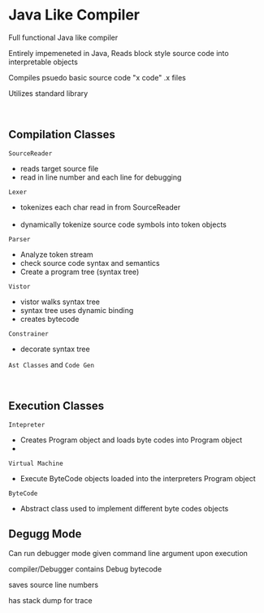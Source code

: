

<h1>Java Like Compiler </h1>

Full functional Java like compiler

Entirely impemeneted in Java, Reads block style source code into interpretable objects

Compiles psuedo basic source code "x code" .x files

Utilizes standard library

<br>

Compilation Classes
------

`SourceReader`
 <ul>
  <li>reads target source file </li>
 <li>read in line number and each line for debugging</li>
 
 </ul>

`Lexer` 
 <ul> 
 <li>tokenizes each char read in from SourceReader</li> 
   <li>dynamically tokenize source code symbols into token objects</li>
</ul>

`Parser`
 <ul> 
 <li>Analyze token stream</li> 
  <li>check source code syntax and semantics </li> 
   <li>Create a program tree (syntax tree)</li> 
</ul>



`Vistor`
 <ul> 
 <li>vistor walks syntax tree </li> 
 <li>syntax tree uses dynamic binding</li>
  <li> creates bytecode </li> 
</ul>

`Constrainer`
 <ul> 
 <li>decorate syntax tree </li> 
</ul>


`Ast Classes` and `Code Gen`


<br>

Execution Classes
------
 
`Intepreter`
 <ul>
  <li> Creates Program object and loads byte codes into Program object</li>
   <li> </li>
 </ul>

`Virtual Machine`
 <ul>
  <li> Execute ByteCode objects loaded into the interpreters Program object</li>
 </ul>


`ByteCode`
 <ul>
 <li>Abstract class used to implement different byte codes objects</li>
 </ul>
 
 
Degugg Mode
------
 
Can run debugger mode given command line argument upon execution

compiler/Debugger contains Debug bytecode

saves source line numbers

has stack dump for trace


